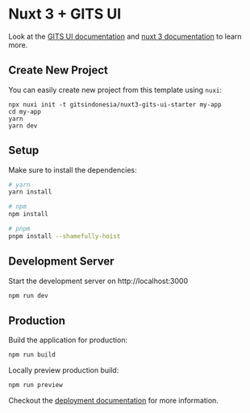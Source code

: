 # Nuxt 3 + GITS UI

Look at the [GITS UI documentation](https://gits-ui.web.app) and [nuxt 3 documentation](https://v3.nuxtjs.org) to learn more.

## Create New Project

You can easily create new project from this template using `nuxi`:

```
npx nuxi init -t gitsindonesia/nuxt3-gits-ui-starter my-app
cd my-app
yarn
yarn dev
```

## Setup

Make sure to install the dependencies:

```bash
# yarn
yarn install

# npm
npm install

# pnpm
pnpm install --shamefully-hoist
```

## Development Server

Start the development server on http://localhost:3000

```bash
npm run dev
```

## Production

Build the application for production:

```bash
npm run build
```

Locally preview production build:

```bash
npm run preview
```

Checkout the [deployment documentation](https://v3.nuxtjs.org/guide/deploy/presets) for more information.
